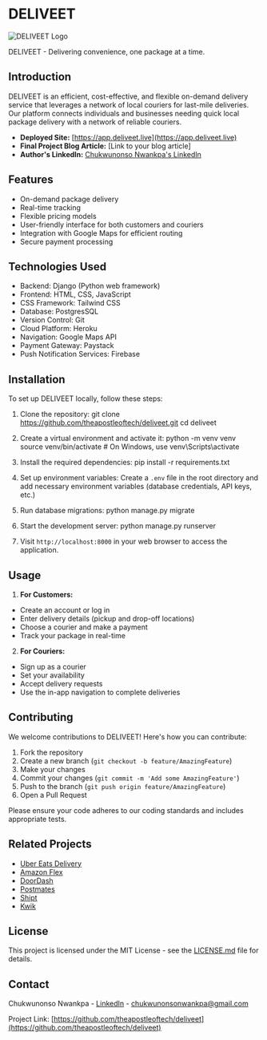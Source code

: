 # DELIVEET

![DELIVEET Logo](path/to/logo.png)

DELIVEET - Delivering convenience, one package at a time.

## Introduction

DELIVEET is an efficient, cost-effective, and flexible on-demand delivery service that leverages a network of local couriers for last-mile deliveries. Our platform connects individuals and businesses needing quick local package delivery with a network of reliable couriers.

- **Deployed Site:** [https://app.deliveet.live](https://app.deliveet.live)
- **Final Project Blog Article:** [Link to your blog article]
- **Author's LinkedIn:** [Chukwunonso Nwankpa's LinkedIn](https://www.linkedin.com/in/chukwunonsonwankpa/)

## Features

- On-demand package delivery
- Real-time tracking
- Flexible pricing models
- User-friendly interface for both customers and couriers
- Integration with Google Maps for efficient routing
- Secure payment processing

## Technologies Used

- Backend: Django (Python web framework)
- Frontend: HTML, CSS, JavaScript
- CSS Framework: Tailwind CSS
- Database: PostgresSQL
- Version Control: Git
- Cloud Platform: Heroku
- Navigation: Google Maps API
- Payment Gateway: Paystack
- Push Notification Services: Firebase

## Installation

To set up DELIVEET locally, follow these steps:

1. Clone the repository:
git clone https://github.com/theapostleoftech/deliveet.git
cd deliveet

2. Create a virtual environment and activate it:
python -m venv venv
source venv/bin/activate  # On Windows, use venv\Scripts\activate

3. Install the required dependencies:
pip install -r requirements.txt

4. Set up environment variables:
Create a `.env` file in the root directory and add necessary environment variables (database credentials, API keys, etc.)

5. Run database migrations:
python manage.py migrate

6. Start the development server:
python manage.py runserver

7. Visit `http://localhost:8000` in your web browser to access the application.

## Usage

1. **For Customers:**
- Create an account or log in
- Enter delivery details (pickup and drop-off locations)
- Choose a courier and make a payment
- Track your package in real-time

2. **For Couriers:**
- Sign up as a courier
- Set your availability
- Accept delivery requests
- Use the in-app navigation to complete deliveries

## Contributing

We welcome contributions to DELIVEET! Here's how you can contribute:

1. Fork the repository
2. Create a new branch (`git checkout -b feature/AmazingFeature`)
3. Make your changes
4. Commit your changes (`git commit -m 'Add some AmazingFeature'`)
5. Push to the branch (`git push origin feature/AmazingFeature`)
6. Open a Pull Request

Please ensure your code adheres to our coding standards and includes appropriate tests.

## Related Projects

- [Uber Eats Delivery](https://www.ubereats.com)
- [Amazon Flex](https://flex.amazon.com)
- [DoorDash](https://www.doordash.com)
- [Postmates](https://postmates.com)
- [Shipt](https://www.shipt.com)
- [Kwik](https://kwik.delivery)

## License

This project is licensed under the MIT License - see the [LICENSE.md](LICENSE.md) file for details.

## Contact

Chukwunonso Nwankpa - [LinkedIn](https://www.linkedin.com/in/chukwunonsonwankpa/) - chukwunonsonwankpa@gmail.com

Project Link: [https://github.com/theapostleoftech/deliveet](https://github.com/theapostleoftech/deliveet)